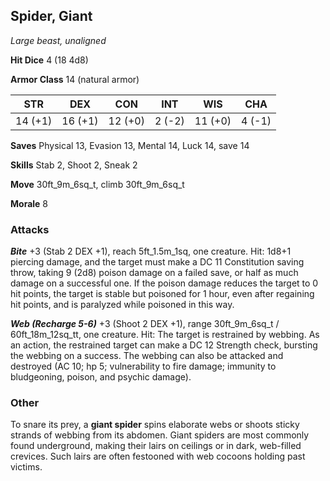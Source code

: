 ## Spider, Giant

*Large beast, unaligned*

**Hit Dice** 4 (18 4d8)

**Armor Class** 14 (natural armor)

| STR     | DEX     | CON     | INT     | WIS     | CHA     |
|---------|---------|---------|---------|---------|---------|
| 14 (+1) | 16 (+1) | 12 (+0) |  2 (-2) | 11 (+0) |  4 (-1) |

**Saves** Physical 13, Evasion 13, Mental 14, Luck 14, save 14

**Skills** Stab 2, Shoot 2, Sneak 2

**Move** 30ft\_9m\_6sq\_t, climb 30ft\_9m\_6sq\_t

**Morale** 8

### Attacks

***Bite*** +3 (Stab 2 DEX +1), reach 5ft\_1.5m\_1sq, one creature. Hit: 1d8+1 piercing damage, and the target must make a DC 11 Constitution saving throw, taking 9 (2d8) poison damage on a failed save, or half as much damage on a successful one. If the poison damage reduces the target to 0 hit points, the target is stable but poisoned for 1 hour, even after regaining hit points, and is paralyzed while poisoned in this way.

***Web (Recharge 5-6)*** +3 (Shoot 2 DEX +1), range 30ft\_9m\_6sq\_t / 60ft\_18m\_12sq\_tt, one creature. Hit: The target is restrained by webbing. As an action, the restrained target can make a DC 12 Strength check, bursting the webbing on a success. The webbing can also be attacked and destroyed (AC 10; hp 5; vulnerability to fire damage; immunity to bludgeoning, poison, and psychic damage).

### Other

To snare its prey, a **giant spider** spins elaborate webs or shoots sticky strands of webbing from its abdomen. Giant spiders are most commonly found underground, making their lairs on ceilings or in dark, web-filled crevices. Such lairs are often festooned with web cocoons holding past victims.

